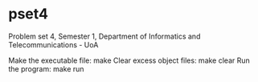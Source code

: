 # pset4
Problem set 4, Semester 1, Department of Informatics and Telecommunications - UoA 


Make the executable file: make
Clear excess object files: make clear
Run the program: make  run
